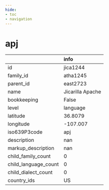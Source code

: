 ```yaml
---
hide:
- toc
- navigation
---
```

# apj
|                      | info             |
|:---------------------|:-----------------|
| id                   | jica1244         |
| family_id            | atha1245         |
| parent_id            | east2723         |
| name                 | Jicarilla Apache |
| bookkeeping          | False            |
| level                | language         |
| latitude             | 36.8079          |
| longitude            | -107.007         |
| iso639P3code         | apj              |
| description          | nan              |
| markup_description   | nan              |
| child_family_count   | 0                |
| child_language_count | 0                |
| child_dialect_count  | 0                |
| country_ids          | US               |